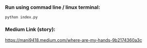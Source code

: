 ### Run using commad line / linux terminal:

`python index.py`

### Medium Link (story):

https://mani9418.medium.com/where-are-my-hands-9b2174360a3c
